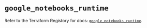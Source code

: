 # `google_notebooks_runtime`

Refer to the Terraform Registory for docs: [`google_notebooks_runtime`](https://registry.terraform.io/providers/hashicorp/google-beta/4.71.0/docs/resources/google_notebooks_runtime).
